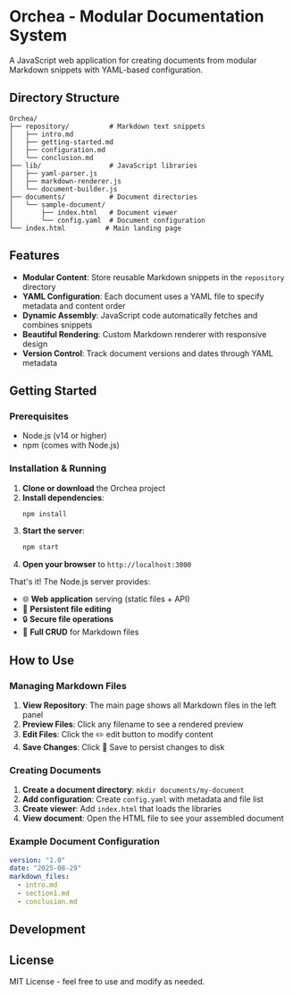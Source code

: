 # Orchea - Modular Documentation System

A JavaScript web application for creating documents from modular Markdown snippets with YAML-based configuration.

## Directory Structure

```
Orchea/
├── repository/          # Markdown text snippets
│   ├── intro.md
│   ├── getting-started.md
│   ├── configuration.md
│   └── conclusion.md
├── lib/                 # JavaScript libraries
│   ├── yaml-parser.js
│   ├── markdown-renderer.js
│   └── document-builder.js
├── documents/           # Document directories
│   └── sample-document/
│       ├── index.html   # Document viewer
│       └── config.yaml  # Document configuration
└── index.html          # Main landing page
```

## Features

- **Modular Content**: Store reusable Markdown snippets in the `repository` directory
- **YAML Configuration**: Each document uses a YAML file to specify metadata and content order
- **Dynamic Assembly**: JavaScript code automatically fetches and combines snippets
- **Beautiful Rendering**: Custom Markdown renderer with responsive design
- **Version Control**: Track document versions and dates through YAML metadata

## Getting Started

### Prerequisites
- Node.js (v14 or higher)
- npm (comes with Node.js)

### Installation & Running

1. **Clone or download** the Orchea project
2. **Install dependencies**:
   ```bash
   npm install
   ```
3. **Start the server**:
   ```bash
   npm start
   ```
4. **Open your browser** to `http://localhost:3000`

That's it! The Node.js server provides:
- 🌐 **Web application** serving (static files + API)
- 💾 **Persistent file editing** 
- 🔒 **Secure file operations**
- 📝 **Full CRUD** for Markdown files

## How to Use

### Managing Markdown Files
1. **View Repository**: The main page shows all Markdown files in the left panel
2. **Preview Files**: Click any filename to see a rendered preview
3. **Edit Files**: Click the ✏️ edit button to modify content
4. **Save Changes**: Click 💾 Save to persist changes to disk

### Creating Documents
1. **Create a document directory**: `mkdir documents/my-document`
2. **Add configuration**: Create `config.yaml` with metadata and file list
3. **Create viewer**: Add `index.html` that loads the libraries
4. **View document**: Open the HTML file to see your assembled document

### Example Document Configuration
```yaml
version: "1.0"
date: "2025-08-29"
markdown_files:
  - intro.md
  - section1.md
  - conclusion.md
```

## Development

## License

MIT License - feel free to use and modify as needed.
